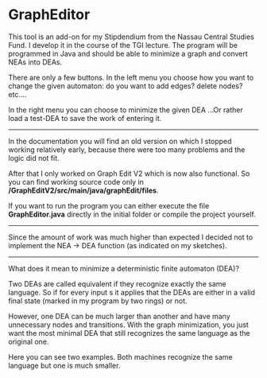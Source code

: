 # GraphEditor

This tool is an add-on for my Stipdendium from the Nassau Central Studies Fund. I develop it in the course of the TGI lecture. The program will be programmed in Java and should be able to minimize a graph and convert NEAs into DEAs.

There are only a few buttons. In the left menu you choose how you want to change the given automaton: do you want to add edges? delete nodes? etc....

In the right menu you can choose to minimize the given DEA ...Or rather load a test-DEA to save the work of entering it.

-------------------------------------------------------------

In the documentation you will find an old version on which I stopped working relatively early, because there were too many problems and the logic did not fit.

After that I only worked on Graph Edit V2 which is now also functional.
So you can find working source code only in **/GraphEditV2/src/main/java/graphEdit/files**.

If you want to run the program you can either execute the file **GraphEditor.java** directly in the initial folder or compile the project yourself.

-------------------------------------------------------------

Since the amount of work was much higher than expected I decided not to implement the NEA -> DEA function (as indicated on my sketches).

--------------------------------------------------------------

What does it mean to minimize a deterministic finite automaton (DEA)?

Two DEAs are called equivalent if they recognize exactly the same language. So if for every input s it applies that the DEAs are either in a valid final state (marked in my program by two rings) or not.

However, one DEA can be much larger than another and have many unnecessary nodes and transitions. With the graph minimization, you just want the most minimal DEA that still recognizes the same language as the original one.

Here you can see two examples. Both machines recognize the same language but one is much smaller.
